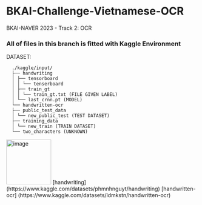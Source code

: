 # BKAI-Challenge-Vietnamese-OCR
BKAI-NAVER 2023 - Track 2: OCR
### All of files in this branch is fitted with Kaggle Environment
DATASET: 

      ./kaggle/input/
      ├── handwriting
      │ ├── tensorboard
      │ │ └── tenserboard
      │ ├── train_gt
      │ │ └── train_gt.txt (FILE GIVEN LABEL)
      │ └── last_crnn.pt (MODEL)
      └── handwritten-ocr
      ├── public_test_data
      │ └── new_public_test (TEST DATASET)
      ├── training_data
      │ └── new_train (TRAIN DATASET)
      └── two_characters (UNKNOWN)
<img width="118" alt="image" src="https://github.com/caoduycp03/BKAI-Challenge-Vietnamese-OCR/assets/114968485/ae51c8d3-ed4e-4f00-8a04-82cdd0629b95">
[handwriting] (https://www.kaggle.com/datasets/phmnhnguyt/handwriting)
[handwritten-ocr] (https://www.kaggle.com/datasets/ldmkstn/handwritten-ocr)


